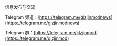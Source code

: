 
信息发布与交流

Telegram 频道：[https://telegram.me/glzjinmodnews](https://telegram.me/glzjinmodnews)

Telegram 群：[https://telegram.me/glzjinmod](https://telegram.me/glzjinmod)


